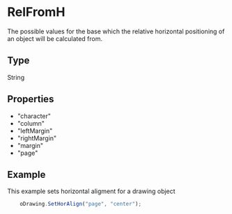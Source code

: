 # RelFromH

The possible values for the base which the relative horizontal positioning of an object will be calculated from.

## Type

String

## Properties

- "character" 
- "column" 
- "leftMargin" 
- "rightMargin" 
- "margin" 
- "page"

## Example

This example sets horizontal aligment for a drawing object

```javascript
	oDrawing.SetHorAlign("page", "center");
```